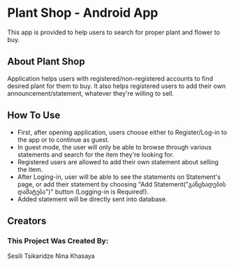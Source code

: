 # Plant Shop - Android App #

This  app is provided to help users to search for proper plant and flower to buy.

## About Plant Shop ##

Application helps users with registered/non-registered accounts to find desired plant for them to buy. It also helps registered users to add their own announcement/statement, whatever they're willing to sell.

## How To Use ##

* First, after opening application, users choose either to Register/Log-in to the app or to continue as guest.
* In guest mode, the user will only be able to browse through various statements and search for the item they're looking for.
* Registered users are allowed to add their own statement about selling the item.
* After Loging-in, user will be able to see the statements on Statement's page, or add their statement by choosing "Add Statement("განცხადების დამატება")" button (Logging-in is Required!).
* Added statement will be directly sent into database.

## Creators ##

### This Project Was Created By: ###

Sesili Tsikaridze
Nina Khasaya